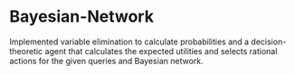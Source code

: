 # Bayesian-Network

Implemented variable elimination to calculate probabilities and a decision-theoretic agent that calculates the expected utilities and selects rational actions for the given queries and Bayesian network.
